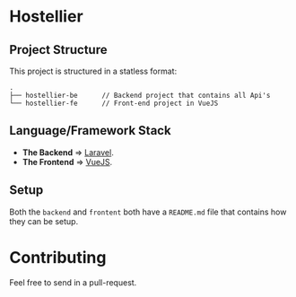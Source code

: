 # Hostellier

## Project Structure
This project is structured in a statless format:

```
.
├── hostellier-be      // Backend project that contains all Api's
└── hostellier-fe      // Front-end project in VueJS

```

## Language/Framework Stack
- **The Backend** => [Laravel](https://laravel.com).
- **The Frontend** => [VueJS](https://vuejs.org).


## Setup
Both the `backend` and `frontent` both have a `README.md` file that contains how they can be setup.


# Contributing
Feel free to send in a pull-request.
